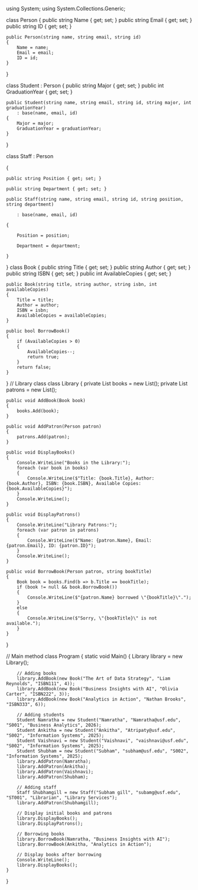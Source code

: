 using System;
using System.Collections.Generic;


class Person
{
    public string Name { get; set; }
    public string Email { get; set; }
    public string ID { get; set; }

    public Person(string name, string email, string id)
    {
        Name = name;
        Email = email;
        ID = id;
    }
}


class Student : Person
{
    public string Major { get; set; }
    public int GraduationYear { get; set; }

    public Student(string name, string email, string id, string major, int graduationYear)
        : base(name, email, id)
    {
        Major = major;
        GraduationYear = graduationYear;
    }
}


class Staff : Person

{

    public string Position { get; set; }

    public string Department { get; set; }

    public Staff(string name, string email, string id, string position, string department)

        : base(name, email, id)

    {

        Position = position;

        Department = department;

    }

}
class Book
{
    public string Title { get; set; }
    public string Author { get; set; }
    public string ISBN { get; set; }
    public int AvailableCopies { get; set; }
 
    public Book(string title, string author, string isbn, int availableCopies)
    {
        Title = title;
        Author = author;
        ISBN = isbn;
        AvailableCopies = availableCopies;
    }
 
    public bool BorrowBook()
    {
        if (AvailableCopies > 0)
        {
            AvailableCopies--;
            return true;
        }
        return false;
    }
}
// Library class
class Library
{
    private List<Book> books = new List<Book>();
    private List<Person> patrons = new List<Person>();

    public void AddBook(Book book)
    {
        books.Add(book);
    }

    public void AddPatron(Person patron)
    {
        patrons.Add(patron);
    }

    public void DisplayBooks()
    {
        Console.WriteLine("Books in the Library:");
        foreach (var book in books)
        {
            Console.WriteLine($"Title: {book.Title}, Author: {book.Author}, ISBN: {book.ISBN}, Available Copies: {book.AvailableCopies}");
        }
        Console.WriteLine();
    }

    public void DisplayPatrons()
    {
        Console.WriteLine("Library Patrons:");
        foreach (var patron in patrons)
        {
            Console.WriteLine($"Name: {patron.Name}, Email: {patron.Email}, ID: {patron.ID}");
        }
        Console.WriteLine();
    }

    public void BorrowBook(Person patron, string bookTitle)
    {
        Book book = books.Find(b => b.Title == bookTitle);
        if (book != null && book.BorrowBook())
        {
            Console.WriteLine($"{patron.Name} borrowed \"{bookTitle}\".");
        }
        else
        {
            Console.WriteLine($"Sorry, \"{bookTitle}\" is not available.");
        }
    }
}

// Main method
class Program
{
    static void Main()
    {
        Library library = new Library();

        // Adding books
        library.AddBook(new Book("The Art of Data Strategy", "Liam Reynolds", "ISBN111", 4));
        library.AddBook(new Book("Business Insights with AI", "Olivia Carter", "ISBN222", 3));
        library.AddBook(new Book("Analytics in Action", "Nathan Brooks", "ISBN333", 6));

        // Adding students
        Student Namratha = new Student("Namratha", "Namratha@usf.edu", "S001", "Business Analytics", 2026);
        Student Ankitha = new Student("Ankitha", "Atripaty@usf.edu", "S002", "Information Systems", 2025);
        Student Vaishnavi = new Student("Vaishnavi", "vaishnavi@usf.edu", "S002", "Information Systems", 2025);
        Student Shubham = new Student("Subham", "subham@usf.edu", "S002", "Information Systems", 2025);
        library.AddPatron(Namratha);
        library.AddPatron(Ankitha);
        library.AddPatron(Vaishnavi);
        library.AddPatron(Shubham);

        // Adding staff
        Staff Shubhamgill = new Staff("Subham gill", "subamg@usf.edu", "ST001", "Librarian", "Library Services");
        library.AddPatron(Shubhamgill);

        // Display initial books and patrons
        library.DisplayBooks();
        library.DisplayPatrons();

        // Borrowing books
        library.BorrowBook(Namratha, "Business Insights with AI");
        library.BorrowBook(Ankitha, "Analytics in Action");

        // Display books after borrowing
        Console.WriteLine();
        library.DisplayBooks();
    }
} 
